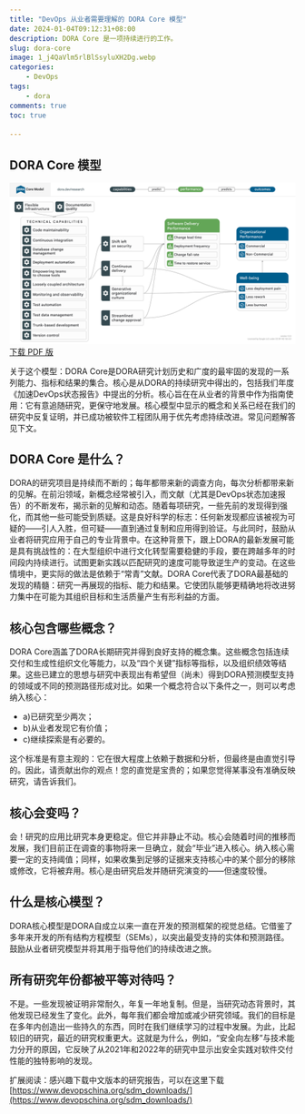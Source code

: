 ```yaml
---
title: "DevOps 从业者需要理解的 DORA Core 模型"
date: 2024-01-04T09:12:31+08:00
description: DORA Core 是一项持续进行的工作。
slug: dora-core
image: 1_j4QaVlm5rlBlSsyluXH2Dg.webp
categories:
    - DevOps
tags:
    - dora
comments: true
toc: true

---
```


## DORA Core 模型

![DORA Core 英文版](dora-core-model-v1.2.2.png)
[下载 PDF 版](dora-core-model-v1.2.2.pdf)

关于这个模型：DORA Core是DORA研究计划历史和广度的最牢固的发现的一系列能力、指标和结果的集合。核心是从DORA的持续研究中得出的，包括我们年度《加速DevOps状态报告》中提出的分析。核心旨在在从业者的背景中作为指南使用：它有意追随研究，更保守地发展。核心模型中显示的概念和关系已经在我们的研究中反复证明，并已成功被软件工程团队用于优先考虑持续改进。常见问题解答见下文。

## DORA Core 是什么？

DORA的研究项目是持续而不断的；每年都带来新的调查方向，每次分析都带来新的见解。在前沿领域，新概念经常被引入，而文献（尤其是DevOps状态加速报告）的不断发布，揭示新的见解和动态。随着每项研究，一些先前的发现得到强化，而其他一些可能受到质疑。这是良好科学的标志：任何新发现都应该被视为可疑的——引人入胜，但可疑——直到通过复制和应用得到验证。与此同时，鼓励从业者将研究应用于自己的专业背景中。在这种背景下，跟上DORA的最新发展可能是具有挑战性的：在大型组织中进行文化转型需要稳健的手段，要在跨越多年的时间段内持续进行。试图更新实践以匹配研究的速度可能导致逆生产的变动。在这些情境中，更实际的做法是依赖于“常青”文献。DORA Core代表了DORA最基础的发现的精髓：研究一再展现的指标、能力和结果。它使团队能够更精确地将改进努力集中在可能为其组织目标和生活质量产生有形利益的方面。

## 核心包含哪些概念？

DORA Core涵盖了DORA长期研究并得到良好支持的概念集。这些概念包括连续交付和生成性组织文化等能力，以及“四个关键”指标等指标，以及组织绩效等结果。这些已建立的思想与研究中表现出有希望但（尚未）得到DORA预测模型支持的领域或不同的预测路径形成对比。如果一个概念符合以下条件之一，则可以考虑纳入核心：

* a)已研究至少两次；
* b)从业者发现它有价值；
* c)继续探索是有必要的。

这个标准是有意主观的：它在很大程度上依赖于数据和分析，但最终是由直觉引导的。因此，请贡献出你的观点！您的直觉是宝贵的；如果您觉得某事没有准确反映研究，请告诉我们。

## 核心会变吗？

会！研究的应用比研究本身更稳定。但它并非静止不动。核心会随着时间的推移而发展，我们目前正在调查的事物将来一旦确立，就会“毕业”进入核心。纳入核心需要一定的支持阈值；同样，如果收集到足够的证据来支持核心中的某个部分的移除或修改，它将被弃用。核心是由研究启发并随研究演变的——但速度较慢。

## 什么是核心模型？

DORA核心模型是DORA自成立以来一直在开发的预测框架的视觉总结。它借鉴了多年来开发的所有结构方程模型（SEMs），以突出最受支持的实体和预测路径。鼓励从业者研究模型并将其用于指导他们的持续改进之旅。

## 所有研究年份都被平等对待吗？

不是。一些发现被证明非常耐久，年复一年地复制。但是，当研究动态背景时，其他发现已经发生了变化。此外，每年我们都会增加或减少研究领域。我们的目标是在多年内创造出一些持久的东西，同时在我们继续学习的过程中发展。为此，比起较旧的研究，最近的研究权重更大。这就是为什么，例如，“安全向左移”与技术能力分开的原因，它反映了从2021年和2022年的研究中显示出安全实践对软件交付性能的独特影响的发现。

扩展阅读：感兴趣下载中文版本的研究报告，可以在这里下载[https://www.devopschina.org/sdm_downloads/](https://www.devopschina.org/sdm_downloads/)